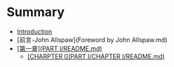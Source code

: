 # Summary

* [Introduction](README.md)
* [前言-John Allspaw](Foreword by John Allspaw.md)
* [\[第一章\]\(PART I/README.md\)](part-ipart-ireadmemd.md)
  * [\[CHARPTER I\]\(PART I/CHAPTER I/README.md\)](charpter-ipart-ichapter-ireadmemd.md)



